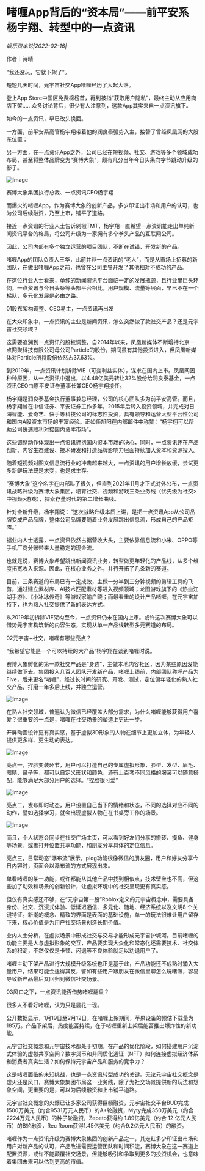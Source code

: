 # 啫喱App背后的“资本局”——前平安系杨宇翔、转型中的一点资讯

*娱乐资本论|2022-02-16|*

作者｜诗晴

“我还没玩，它就下架了”。

短短几天时间，元宇宙社交App啫喱经历了大起大落。

登上App Store中国区免费榜榜首，再到被指“获取用户隐私”，最终主动从应用商店下架……众多讨论背后，很少有人注意到，这款App其实来自一点资讯旗下。

如今的一点资讯，早已改头换面。

一方面，前平安系高管杨宇翔带着他的润良泰强势入主，接替了曾经凤凰网的大股东位置；

另一方面，在一点资讯App之外，公司已经在短视频、社交、游戏等多个领域成功布局，甚至将整体品牌变为“赛博大象”，颇有几分当年今日头条向字节跳动升级的影子。

![Image](https://inews.gtimg.com/newsapp_bt/0/14525004399/641)

赛博大象集团执行总裁、一点资讯CEO杨宇翔

而爆火的啫喱App，作为赛博大象的创新产品，多少印证出市场和用户的认可，也为公司后续融资，乃至上市，铺平了道路。

接近一点资讯的行业人士告诉剁椒TMT，杨宇翔一直希望一点资讯能走出单纯新闻资讯平台的格局，将公司升级为一家拥有多个拳头产品的互联网公司。

因此，公司内部有多个独立运营的项目团队，不断在试错、开发新的产品。

啫喱App的团队负责人王华，此前并非一点资讯的“老人”，而是从市场上招募的新团队，在做出啫喱App之前，也曾在公司主导开发了其他相对不成功的产品。

在这位行业人士看来，单纯的新闻资讯平台面临一定的发展瓶颈，且行业里巨头环伺，一点资讯与今日头条等头部平台相比，用户规模、流量等层面，早已不在一个梯队，多元化发展是必由之路。

01股东架构调整、CEO易主，一点资讯再出发

在大众印象中，一点资讯的主业是新闻资讯，怎么突然做了款社交产品？还是元宇宙社交领域？

这需要追溯到一点资讯的股权调整，自2014年以来，凤凰新媒体不断增持北京一点网聚科技有限公司母公司Particle的股份，期间虽有其他投资进入，但凤凰新媒体对Particle所持股份依然占37.63%。

到2019年，一点资讯计划拆除VIE（可变利益实体），谋求在国内上市。凤凰网因种种原因，从一点资讯中退出，以4.48亿美元转让32%股份给润良泰基金，一点资讯CEO由原平安证券董事长兼CEO杨宇翔接任。

杨宇翔是润良泰基金执行董事兼总经理，公司的核心团队多为前平安高管。而且，杨宇翔曾在中信证券、平安证券工作多年，2015年后转入投资领域，并完成对日海智能、爱奇艺、快手等科技公司的标志性投资，具有领导和运营大型平台性公司和国内A股资本市场的丰富经验。正如任旭阳在内部邮件中称赞：“杨宇翔可以帮助公司快速顺利对接国内资本市场”。

这些调整动作体现出一点资讯拥抱国内资本市场的决心，同时，一点资讯还在产品创新、内容生态建设、技术研发和打造品牌影响力层面持续加大资本和资源投入。

随着短视频对图文信息流行业的冲击越来越大，一点资讯的用户增长放缓，尝试更多新鲜玩法既是求变，也是求生存。

“赛博大象”这个名字在内部叫了很久，但直到2021年11月才正式对外公布，一点资讯战略升级为赛博大象集团，培育社交、视频和游戏三条业务线（优先级为社交>中视频>游戏），探索存量时代的第二增长曲线。

针对全新升级，杨宇翔说：“这次战略升级本质上讲，是把一点资讯App从公司品牌变成产品品牌，整体公司品牌要随着业务发展跳出信息流，形成自己的产品矩阵。”

据业内人士透露，一点资讯依然占据营收大头，主要依靠信息流和小米、OPPO等手机厂商分账带来大量稳定的现金流。

也就是说，赛博大象希望跳出新闻资讯业务，转型做更年轻化的产品线，从多个维度拓宽收入来源。因此，在核心业务之外，并行开拓了几条新的赛道。

目前，三条赛道的布局已有一定成效，主做一分半到三分钟视频的剪辑工具的飞剪，通过建立素材库、AI技术匹配素材等进入视频领域；龙图游戏旗下的《热血江湖手游》、《小冰冰传奇》等游戏家喻户晓；而最看重的设计产品啫喱，在元宇宙加持下，也为熟人社交提供了新的表达方式。

从2019年初拆除VIE架构至今，一点资讯仍未在国内上市。或许这次赛博大象可以借势元宇宙构筑新的内容生态，实现从单一产品线转型多元赛道的布局。

02元宇宙+社交，啫喱有哪些亮点？

“我希望它能是一个可以持续的大产品”杨宇翔在谈到啫喱时说。

赛博大象孵化的第一款社交产品是“身边”，主做本地内容社区，因为某些原因没能继续做下去。集团投入几百人团队开发新产品，啫喱上线前，内部团队称呼产品为Five，后来更名“啫喱”，经过长时间的研究、开发、测试，定位偏年轻化的熟人社交产品，打磨一年多后上线，并独立运营。

![Image](https://inews.gtimg.com/newsapp_bt/0/14525004404/641)

在熟人社交领域，普遍认为微信已经覆盖大部分需求，为什么啫喱能够获得用户喜爱？很重要的一点是，啫喱在社交场景的塑造上更进一步。

开屏动画设计更有真实感，基于虚拟3D形象的人物在细节上更加立体，为年轻人提供更多样、更生动的表达。

![Image](https://inews.gtimg.com/newsapp_match/0/14525004444/0)

亮点一，捏脸变装环节，用户可以打造自己的专属虚拟形象，脸型、发型、眉毛、眼睛、鼻子等，都可以自定义形状和颜色，还有上百套不同风格的服装可以随意搭配，能够满足大部分用户的选择。“捏脸很可爱”

![Image](https://inews.gtimg.com/newsapp_bt/0/14525004401/641)

亮点二，发布即时动态，用户设置自己当下的情绪和状态，不同的选择对应不同的动作，譬如选择学习，就会出现虚拟人物在在书桌旁工作的场景。

![Image](https://inews.gtimg.com/newsapp_bt/0/14525004400/641)

而且，个人状态会同步在社交广场主页，可以看到好友们分享的搬砖、摸鱼、健身等场景。或者打开位置共享功能，和朋友分享具体的定位信息。

亮点三，日常动态“瀑布流”展示，plog功能很像微信的朋友圈，用户和好友分享今日内容时，页面会以瀑布流的方式展现出来。

单看啫喱的某一功能，或许都能从其他产品中找到相似点，技术壁垒也不高，但这些加了动效和场景的创新设计，让虚拟环境中的社交呈现更有真实感。

但仅有真实感还不够，在“元宇宙第一股”Roblox定义的元宇宙概念中，需要具备身份、社交、沉浸式体验、低延迟通信、多元化、随地、经济系统以及文明8 个关键特征。新潮的概念、精致的界面是表面的基础设施，单一的玩法很难让用户留存下来，核心价值是为用户社交场景创造长期价值。

业内人士分析，在虚拟场景中形成社交与交易才能形成元宇宙护城河。目前啫喱的功能主要是人与虚拟形象的交互，产品要实现大众化和常态化还需要技术、社交体系的积淀，不然仅仅是卡顿、闪退等不良体验就足以劝退用户了。

啫喱主动下架产品进行大规模升级系统也正是基于此，产品功能还不成熟时涌入大量用户，结果可能会适得其反，譬如有些用户跟朋友在微信里聊怎么玩啫喱，容易导致新产品最后又回归到微信社交场景。

03风口之下，一点资讯能否借势啫喱翻盘？

很多人不看好啫喱，认为只是昙花一现。

公开数据显示，1月19日至2月12日，在啫喱上架期间，苹果设备的预估下载量为185万。产品下架后，热度能否持续，在于啫喱重新上架后能否推出爆炸性的新功能。

元宇宙社交概念和元宇宙技术都处于初期，在产品的优化阶段，如何搭建用户沉淀式体验的虚拟共享空间？数字货币和非同质化通证（NFT）如何连接虚拟经济体系和消费者真实生活？如何保持元宇宙产品和服务的竞争力？

这是啫喱面临的未知挑战，也是一点资讯转型成功的关键。无论元宇宙社交概念是虚火还是风口，赛博大象集团布局这一业务线，除了为社交场景提供新的玩法和想象空间，更重要的是，可以为后续融资和上市铺平道路。

元宇宙社交概念的火爆已让多家公司获得巨额融资，元宇宙社交平台BUD完成1500万美元（约合9531万元人民币）的A+轮融资，Myty完成350万美元（约合2224万元人民币）的种子轮融资，Zepeto获得约 1.89亿美元（约合 12 亿元人民币）的B轮融资，Rec Room获得1.45亿美元（约合9.2亿元人民币）的融资。

啫喱作为一点资讯升级为赛博大象集团的创新产品之一，其走红多少印证出市场和用户对新产品的认可，产品改进需要运营团队和时间积淀，赛博大象在这一赛道上配置资源，或许不能颠覆社交场景，但能够吸引和争取到更多的投资机会，也意味着集团未来可以估到更高的市值。

